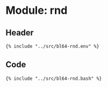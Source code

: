 # Module: rnd

## Header

```shell
{% include "../src/bl64-rnd.env" %}
```

## Code

```shell
{% include "../src/bl64-rnd.bash" %}
```
